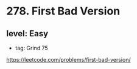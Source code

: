 # 278. First Bad Version
## level: Easy

- tag: Grind 75

https://leetcode.com/problems/first-bad-version/